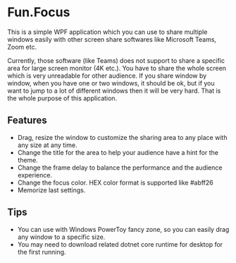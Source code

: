 # Fun.Focus

This is a simple WPF application which you can use to share multiple windows easily with other screen share softwares like Microsoft Teams, Zoom etc.

Currently, those software (like Teams) does not support to share a specific area for large screen monitor (4K etc.). You have to share the whole screen which is very unreadable for other audience. If you share window by window, when you have one or two windows, it should be ok, but if you want to jump to a lot of different windows then it will be very hard. That is the whole purpose of this application.


## Features

- Drag, resize the window to customize the sharing area to any place with any size at any time.
- Change the title for the area to help your audience have a hint for the theme.
- Change the frame delay to balance the performance and the audience experience.
- Change the focus color. HEX color format is supported like #abff26 
- Memorize last settings.


## Tips

- You can use with Windows PowerToy fancy zone, so you can easily drag any window to a specific size.
- You may need to download related dotnet core runtime for desktop for the first running.
